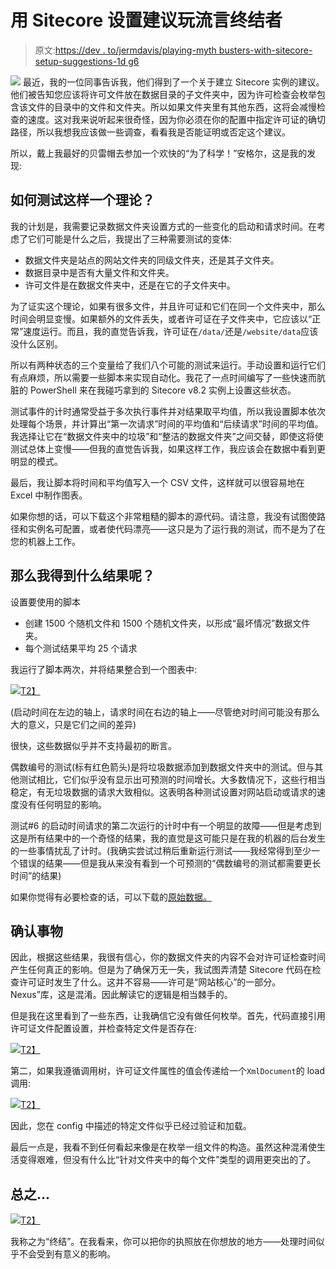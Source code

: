# 用 Sitecore 设置建议玩流言终结者

> 原文:[https://dev . to/jermdavis/playing-myth busters-with-sitecore-setup-suggestions-1d g6](https://dev.to/jermdavis/playing-mythbusters-with-sitecore-setup-suggestions-1dg6)

[![](../Images/c146ed59eb2e5d89d1116fa08e37b822.png)](https://jermdavis.files.wordpress.com/2018/05/mythbuster-group.jpg) 最近，我的一位同事告诉我，他们得到了一个关于建立 Sitecore 实例的建议。他们被告知您应该将许可文件放在数据目录的子文件夹中，因为许可检查会枚举包含该文件的目录中的文件和文件夹。所以如果文件夹里有其他东西，这将会减慢检查的速度。这对我来说听起来很奇怪，因为你必须在你的配置中指定许可证的确切路径，所以我想我应该做一些调查，看看我是否能证明或否定这个建议。

所以，戴上我最好的贝雷帽去参加一个欢快的“为了科学！”安格尔，这是我的发现:

## 如何测试这样一个理论？

我的计划是，我需要记录数据文件夹设置方式的一些变化的启动和请求时间。在考虑了它们可能是什么之后，我提出了三种需要测试的变体:

*   数据文件夹是站点的网站文件夹的同级文件夹，还是其子文件夹。
*   数据目录中是否有大量文件和文件夹。
*   许可文件是在数据文件夹中，还是在它的子文件夹中。

为了证实这个理论，如果有很多文件，并且许可证和它们在同一个文件夹中，那么时间会明显变慢。如果额外的文件丢失，或者许可证在子文件夹中，它应该以“正常”速度运行。而且，我的直觉告诉我，许可证在`/data/`还是`/website/data`应该没什么区别。

所以有两种状态的三个变量给了我们八个可能的测试来运行。手动设置和运行它们有点麻烦，所以需要一些脚本来实现自动化。我花了一点时间编写了一些快速而肮脏的 PowerShell 来在我碰巧拿到的 Sitecore v8.2 实例上设置这些状态。

测试事件的计时通常受益于多次执行事件并对结果取平均值，所以我设置脚本依次处理每个场景，并计算出“第一次请求”时间的平均值和“后续请求”时间的平均值。我选择让它在“数据文件夹中的垃圾”和“整洁的数据文件夹”之间交替，即使这将使测试总体上变慢——但我的直觉告诉我，如果这样工作，我应该会在数据中看到更明显的模式。

最后，我让脚本将时间和平均值写入一个 CSV 文件，这样就可以很容易地在 Excel 中制作图表。

如果你想的话，可以下载这个非常粗糙的脚本的源代码。请注意，我没有试图使路径和实例名可配置，或者使代码漂亮——这只是为了运行我的测试，而不是为了在您的机器上工作。

## [](#so-what-results-do-i-get)那么我得到什么结果呢？

设置要使用的脚本

*   创建 1500 个随机文件和 1500 个随机文件夹，以形成“最坏情况”数据文件夹。
*   每个测试结果平均 25 个请求

我运行了脚本两次，并将结果整合到一个图表中:

[![](../Images/c850d0e8053419dab705a215b6701c99.png)T2】](https://jermdavis.files.wordpress.com/2018/05/timingaveragesgraph2.png)

(启动时间在左边的轴上，请求时间在右边的轴上——尽管绝对时间可能没有那么大的意义，只是它们之间的差异)

很快，这些数据似乎并不支持最初的断言。

偶数编号的测试(标有红色箭头)是将垃圾数据添加到数据文件夹中的测试。但与其他测试相比，它们似乎没有显示出可预测的时间增长。大多数情况下，这些行相当稳定，有无垃圾数据的请求大致相似。这表明各种测试设置对网站启动或请求的速度没有任何明显的影响。

测试#6 的启动时间请求的第二次运行的计时中有一个明显的故障——但是考虑到这是所有结果中的一个奇怪的结果，我的直觉是这可能只是在我的机器的后台发生的一些事情扰乱了计时。(我确实尝试过稍后重新运行测试——我经常得到至少一个错误的结果——但是我从来没有看到一个可预测的“偶数编号的测试都需要更长时间”的结果)

如果你觉得有必要检查的话，可以下载的[原始数据。](https://jermdavis.files.wordpress.com/2018/05/testdata.xlsx)

## [](#confirming-things)确认事物

因此，根据这些结果，我很有信心，你的数据文件夹的内容不会对许可证检查时间产生任何真正的影响。但是为了确保万无一失，我试图弄清楚 Sitecore 代码在检查许可证时发生了什么。这并不容易——许可是“网站核心”的一部分。Nexus”库，这是混淆。因此解读它的逻辑是相当棘手的。

但是我在这里看到了一些东西，让我确信它没有做任何枚举。首先，代码直接引用许可证文件配置设置，并检查特定文件是否存在:

[![](../Images/a5c302c91af4abc55a93dcf882f81494.png)T2】](https://jermdavis.files.wordpress.com/2018/05/licensefilecheck.png)

第二，如果我遵循调用树，许可证文件属性的值会传递给一个`XmlDocument`的 load 调用:

[![](../Images/e11d500fe1e83b71c0162259212258c9.png)T2】](https://jermdavis.files.wordpress.com/2018/05/licensefilecheck2.png)

因此，您在 config 中描述的特定文件似乎已经过验证和加载。

最后一点是，我看不到任何看起来像是在枚举一组文件的构造。虽然这种混淆使生活变得艰难，但没有什么比“针对文件夹中的每个文件”类型的调用更突出的了。

## [](#in-conclusion)总之…

[![](../Images/8d47705ecbc7cd49d298b554a400b413.png)T2】](https://jermdavis.files.wordpress.com/2018/05/15130616.jpg)

我称之为“终结”。在我看来，你可以把你的执照放在你想放的地方——处理时间似乎不会受到有意义的影响。